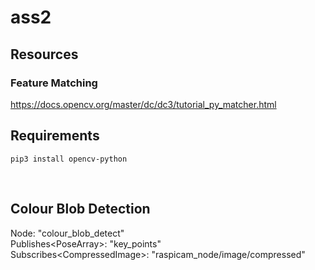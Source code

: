 # ass2

## Resources

### Feature Matching
https://docs.opencv.org/master/dc/dc3/tutorial_py_matcher.html

## Requirements

`pip3 install opencv-python`

<br />

## Colour Blob Detection

Node: "colour_blob_detect"\
Publishes\<PoseArray>: "key_points"\
Subscribes\<CompressedImage>: "raspicam_node/image/compressed"
